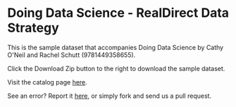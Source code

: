Doing Data Science - RealDirect Data Strategy
==================

This is the sample dataset that accompanies Doing Data Science by Cathy O'Neil and Rachel Schutt (9781449358655). 

Click the Download Zip button to the right to download the sample dataset.

Visit the catalog page [here](http://shop.oreilly.com/product/0636920028529.do).

See an error? Report it [here](http://oreilly.com/catalog/errata.csp?isbn=0636920028529), or simply fork and send us a pull request.

